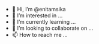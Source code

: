 - 👋 Hi, I’m @enitamsika
- 👀 I’m interested in ...
- 🌱 I’m currently learning ...
- 💞️ I’m looking to collaborate on ...
- 📫 How to reach me ...

<!---
enitamsika/enitamsika is a ✨ special ✨ repository because its `README.md` (this file) appears on your GitHub profile.
You can click the Preview link to take a look at your changes.
--->
